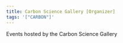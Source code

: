 ```yaml
---
title: Carbon Science Gallery [Organizer]
tags: '["CARBON"]'
--- 
```

Events hosted by the Carbon Science Gallery 
 
